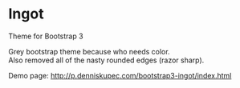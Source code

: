 Ingot
================
Theme for Bootstrap 3

Grey bootstrap theme because who needs color.  
Also removed all of the nasty rounded edges (razor sharp).

Demo page:
http://p.denniskupec.com/bootstrap3-ingot/index.html
